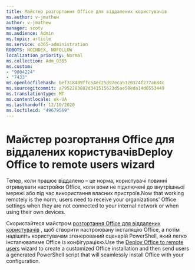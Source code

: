```yaml
---
title: Майстер розгортання Office для віддалених користувачів
ms.author: v-jmathew
author: v-jmathew
manager: scotv
ms.audience: Admin
ms.topic: article
ms.service: o365-administration
ROBOTS: NOINDEX, NOFOLLOW
localization_priority: Normal
ms.collection: Adm_O365
ms.custom:
- "9004224"
- "7433"
ms.openlocfilehash: bef318409ffc54ec25d97eca5120374f277a684c
ms.sourcegitcommit: a7952283882d341515623d5ae58eda14d0553449
ms.translationtype: MT
ms.contentlocale: uk-UA
ms.lasthandoff: 12/10/2020
ms.locfileid: "49679569"
---
```

# <a name="deploy-office-to-remote-users-wizard"></a><span data-ttu-id="c9446-102">Майстер розгортання Office для віддалених користувачів</span><span class="sxs-lookup"><span data-stu-id="c9446-102">Deploy Office to remote users wizard</span></span>

<span data-ttu-id="c9446-103">Тепер, коли працює віддалено – це норма, користувачі повинні отримувати настройки Office, коли вони не підключені до внутрішньої мережі або під час використання власних пристроїв.</span><span class="sxs-lookup"><span data-stu-id="c9446-103">Now that working remotely is the norm, users need to receive your organizations' Office settings when they are not connected to your internal network or when using their own devices.</span></span>

<span data-ttu-id="c9446-104">Скористайтеся майстром [розгортання Office для віддалених користувачів](https://go.microsoft.com/fwlink/?linkid=2149564) , щоб створити настроювану інсталяцію Office, а потім надішліть користувачам згенерований сценарій PowerShell, який легко інсталюватиме Office із конфігурацією.</span><span class="sxs-lookup"><span data-stu-id="c9446-104">Use the [Deploy Office to remote users](https://go.microsoft.com/fwlink/?linkid=2149564) wizard to create a customized ‎Office‎ installation and then send users a generated PowerShell script that will seamlessly install ‎Office‎ with your configuration.</span></span>
